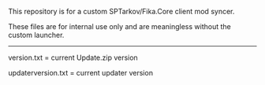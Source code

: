 This repository is for a custom SPTarkov/Fika.Core client mod syncer. 

These files are for internal use only and are meaningless without the custom launcher.

----------------------------------------------------

version.txt = current Update.zip version

updaterversion.txt = current updater version
